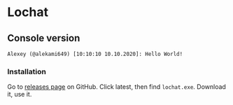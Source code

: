 # Lochat
## Console version
```
Alexey (@alekami649) [10:10:10 10.10.2020]: Hello World!
```
### Installation
Go to [releases page](https://github.com/alekami649/lochat/releases) on GitHub.
Click latest, then find `lochat.exe`.
Download it, use it.
